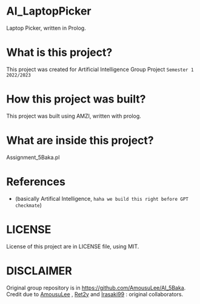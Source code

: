 # AI_LaptopPicker
Laptop Picker, written in Prolog.

# What is this project?
This project was created for Artificial Intelligence Group Project `Semester 1 2022/2023`

# How this project was built?
This project was built using AMZI, written with prolog.

# What are inside this project?
Assignment_5Baka.pl

# References
- (basically Artifical Intelligence, `haha we build this right before GPT checkmate`)

# LICENSE
License of this project are in LICENSE file, using MIT.

# DISCLAIMER
Original group repository is in https://github.com/AmousuLee/AI_5Baka.
Credit due to <a href="https://github.com/AmousuLee">AmousuLee</a> , <a href="https://github.com/Ret2y">Ret2y</a> and <a href="https://github.com/Irasaki99">Irasaki99</a> : original collaborators.
